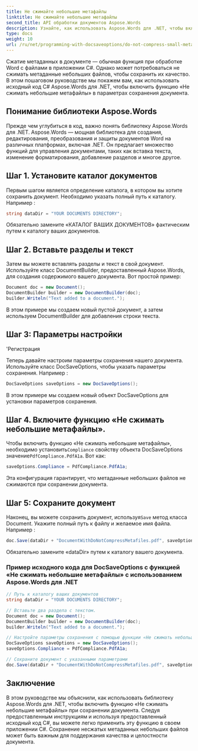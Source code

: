 ```yaml
---
title: Не сжимайте небольшие метафайлы
linktitle: Не сжимайте небольшие метафайлы
second_title: API обработки документов Aspose.Words
description: Узнайте, как использовать Aspose.Words для .NET, чтобы включить функцию «Не сжимать небольшие метафайлы» при сохранении документов.
type: docs
weight: 10
url: /ru/net/programming-with-docsaveoptions/do-not-compress-small-metafiles/
---
```


Сжатие метаданных в документе — обычная функция при обработке Word с файлами в приложении C#. Однако может потребоваться не сжимать метаданные небольших файлов, чтобы сохранить их качество. В этом пошаговом руководстве мы покажем вам, как использовать исходный код C# Aspose.Words для .NET, чтобы включить функцию «Не сжимать небольшие метафайлы» в параметрах сохранения документа.

## Понимание библиотеки Aspose.Words

Прежде чем углубиться в код, важно понять библиотеку Aspose.Words для .NET. Aspose.Words — мощная библиотека для создания, редактирования, преобразования и защиты документов Word на различных платформах, включая .NET. Он предлагает множество функций для управления документами, таких как вставка текста, изменение форматирования, добавление разделов и многое другое.

## Шаг 1. Установите каталог документов

Первым шагом является определение каталога, в котором вы хотите сохранить документ. Необходимо указать полный путь к каталогу. Например :

```csharp
string dataDir = "YOUR DOCUMENTS DIRECTORY";
```

Обязательно замените «КАТАЛОГ ВАШИХ ДОКУМЕНТОВ» фактическим путем к каталогу ваших документов.

## Шаг 2. Вставьте разделы и текст

Затем вы можете вставлять разделы и текст в свой документ. Используйте класс DocumentBuilder, предоставленный Aspose.Words, для создания содержимого вашего документа. Вот простой пример:

```csharp
Document doc = new Document();
DocumentBuilder builder = new DocumentBuilder(doc);
builder.Writeln("Text added to a document.");
```

В этом примере мы создаем новый пустой документ, а затем используем DocumentBuilder для добавления строки текста.

## Шаг 3: Параметры настройки

'Регистрация

Теперь давайте настроим параметры сохранения нашего документа. Используйте класс DocSaveOptions, чтобы указать параметры сохранения. Например :

```csharp
DocSaveOptions saveOptions = new DocSaveOptions();
```

В этом примере мы создаем новый объект DocSaveOptions для установки параметров сохранения.

## Шаг 4. Включите функцию «Не сжимать небольшие метафайлы».

 Чтобы включить функцию «Не сжимать небольшие метафайлы», необходимо установить`Compliance` свойству объекта DocSaveOptions значение`PdfCompliance.PdfA1a`. Вот как:

```csharp
saveOptions.Compliance = PdfCompliance.PdfA1a;
```

Эта конфигурация гарантирует, что метаданные небольших файлов не сжимаются при сохранении документа.

## Шаг 5: Сохраните документ

Наконец, вы можете сохранить документ, используя`Save` метод класса Document. Укажите полный путь к файлу и желаемое имя файла. Например :

```csharp
doc.Save(dataDir + "DocumentWithDoNotCompressMetafiles.pdf", saveOptions);
```

Обязательно замените «dataDir» путем к каталогу вашего документа.

### Пример исходного кода для DocSaveOptions с функцией «Не сжимать небольшие метафайлы» с использованием Aspose.Words для .NET

```csharp
// Путь к каталогу ваших документов
string dataDir = "YOUR DOCUMENTS DIRECTORY";

// Вставьте два раздела с текстом.
Document doc = new Document();
DocumentBuilder builder = new DocumentBuilder(doc);
builder.Writeln("Text added to a document.");

// Настройте параметры сохранения с помощью функции «Не сжимать небольшие метафайлы».
DocSaveOptions saveOptions = new DocSaveOptions();
saveOptions.Compliance = PdfCompliance.PdfA1a;

// Сохраните документ с указанными параметрами
doc.Save(dataDir + "DocumentWithDoNotCompressMetafiles.pdf", saveOptions);
```

## Заключение

В этом руководстве мы объяснили, как использовать библиотеку Aspose.Words для .NET, чтобы включить функцию «Не сжимать небольшие метафайлы» при сохранении документа. Следуя предоставленным инструкциям и используя предоставленный исходный код C#, вы можете легко применить эту функцию в своем приложении C#. Сохранение несжатых метаданных небольших файлов может быть важным для поддержания качества и целостности документа.